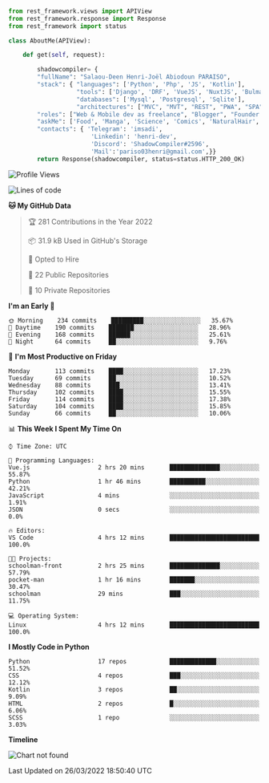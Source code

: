 ###
```python
from rest_framework.views import APIView
from rest_framework.response import Response
from rest_framework import status

class AboutMe(APIView):

    def get(self, request):

        shadowcompiler= {
        "fullName": "Salaou-Deen Henri-Joël Abiodoun PARAISO",
        "stack": { "languages": ['Python', 'Php', 'JS', 'Kotlin'],
                   "tools": ['Django', 'DRF', 'VueJS', 'NuxtJS', 'Bulma', 'Beufy'],
                   "databases": ['Mysql', 'Postgresql', 'Sqlite'],
                   "architectures": ["MVC", "MVT", "REST", "PWA", "SPA"]},        
        "roles": ["Web & Mobile dev as freelance", "Blogger", "Founder at @henrid3v", "Mentor"],
        "askMe": ['Food', 'Manga', 'Science', 'Comics', 'NaturalHair', 'Photography', 'Tech', 'Programming'],
        "contacts": { 'Telegram': 'imsadi',
                       'Linkedin': 'henri-dev',
                       'Discord': 'ShadowCompiler#2596',
                       'Mail':'pariso03henri@gmail.com',}}
        return Response(shadowcompiler, status=status.HTTP_200_OK)

```                    

<!--START_SECTION:waka-->
![Profile Views](http://img.shields.io/badge/Profile%20Views-0-blue)

![Lines of code](https://img.shields.io/badge/From%20Hello%20World%20I%27ve%20Written--3%20Thousand%20lines%20of%20code-blue)

**🐱 My GitHub Data** 

> 🏆 281 Contributions in the Year 2022
 > 
> 📦 31.9 kB Used in GitHub's Storage 
 > 
> 💼 Opted to Hire
 > 
> 📜 22 Public Repositories 
 > 
> 🔑 10 Private Repositories  
 > 
**I'm an Early 🐤** 

```text
🌞 Morning    234 commits    █████████░░░░░░░░░░░░░░░░   35.67% 
🌆 Daytime    190 commits    ███████░░░░░░░░░░░░░░░░░░   28.96% 
🌃 Evening    168 commits    ██████░░░░░░░░░░░░░░░░░░░   25.61% 
🌙 Night      64 commits     ██░░░░░░░░░░░░░░░░░░░░░░░   9.76%

```
📅 **I'm Most Productive on Friday** 

```text
Monday       113 commits    ████░░░░░░░░░░░░░░░░░░░░░   17.23% 
Tuesday      69 commits     ██░░░░░░░░░░░░░░░░░░░░░░░   10.52% 
Wednesday    88 commits     ███░░░░░░░░░░░░░░░░░░░░░░   13.41% 
Thursday     102 commits    ████░░░░░░░░░░░░░░░░░░░░░   15.55% 
Friday       114 commits    ████░░░░░░░░░░░░░░░░░░░░░   17.38% 
Saturday     104 commits    ████░░░░░░░░░░░░░░░░░░░░░   15.85% 
Sunday       66 commits     ██░░░░░░░░░░░░░░░░░░░░░░░   10.06%

```


📊 **This Week I Spent My Time On** 

```text
⌚︎ Time Zone: UTC

💬 Programming Languages: 
Vue.js                   2 hrs 20 mins       ██████████████░░░░░░░░░░░   55.87% 
Python                   1 hr 46 mins        ██████████░░░░░░░░░░░░░░░   42.21% 
JavaScript               4 mins              ░░░░░░░░░░░░░░░░░░░░░░░░░   1.91% 
JSON                     0 secs              ░░░░░░░░░░░░░░░░░░░░░░░░░   0.0%

🔥 Editors: 
VS Code                  4 hrs 12 mins       █████████████████████████   100.0%

🐱‍💻 Projects: 
schoolman-front          2 hrs 25 mins       ██████████████░░░░░░░░░░░   57.79% 
pocket-man               1 hr 16 mins        ███████░░░░░░░░░░░░░░░░░░   30.47% 
schoolman                29 mins             ███░░░░░░░░░░░░░░░░░░░░░░   11.75%

💻 Operating System: 
Linux                    4 hrs 12 mins       █████████████████████████   100.0%

```

**I Mostly Code in Python** 

```text
Python                   17 repos            █████████████░░░░░░░░░░░░   51.52% 
CSS                      4 repos             ███░░░░░░░░░░░░░░░░░░░░░░   12.12% 
Kotlin                   3 repos             ██░░░░░░░░░░░░░░░░░░░░░░░   9.09% 
HTML                     2 repos             █░░░░░░░░░░░░░░░░░░░░░░░░   6.06% 
SCSS                     1 repo              ░░░░░░░░░░░░░░░░░░░░░░░░░   3.03%

```


**Timeline**

![Chart not found](https://raw.githubusercontent.com/shadowcompiler/shadowcompiler/main/charts/bar_graph.png) 


 Last Updated on 26/03/2022 18:50:40 UTC
<!--END_SECTION:waka-->
